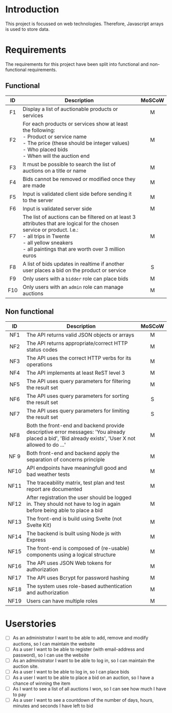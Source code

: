 # Introduction

This project is focussed on web technologies. Therefore, Javascript arrays is used to store data.

# Requirements

The requirements for this project have been split into functional and non-functional requirements.

## Functional

|  ID   | Description                                                                                                                                                                                                                          | MoSCoW  |
|:-----:|--------------------------------------------------------------------------------------------------------------------------------------------------------------------------------------------------------------------------------------|:-------:|
|  F1   | Display a list of auctionable products or services                                                                                                                                                                                   |    M    |
|  F2   | For each products or services show at least the following: <br> - Product or service name <br> - The price (these should be integer values) <br> - Who placed bids <br> - When will the auction end                                  | M |
| F3 | It must be possible to search the list of auctions on a title or name                                                                                                                                                                | M | 
| F4 | Bids cannot be removed or modified once they are made                                                                                                                                                                                | M |
| F5 | Input is validated client side before sending it to the server                                                                                                                                                                       | M |
| F6 | Input is validated server side                                                                                                                                                                                                       | M |
| F7 | The list of auctions can be filtered on at least 3 attributes that are logical for the chosen service or product. I.e.: <br> - all trips in Twente<br> - all yellow sneakers<br> - all paintings that are worth over 3 million euros | M |
| F8 | A list of bids updates in realtime if another user places a bid on the product or service                                                                                                                                            | S |
| F9 | Only users with a `bidder` role can place bids | M |
| F10 | Only users with an `admin` role can manage auctions | M |

## Non functional

|  ID  | Description                                                                                                                                       | MoSCoW  |
|:----:|---------------------------------------------------------------------------------------------------------------------------------------------------| :---: |
| NF1  | The API returns valid JSON objects or arrays                                                                                                      | M |
| NF2  | The API returns appropriate/correct HTTP status codes                                   | M |
| NF3  | The API uses the correct HTTP verbs for its operations                                                                                            | M |
| NF4  | The API implements at least ReST level 3                                                                                                          | M |
| NF5  | The API uses query parameters for filtering the result set                                                                                        | M |
| NF6  | The API uses query parameters for sorting the result set                                                                                          | S |
| NF7  | The API uses query parameters for limiting the result set                                                                                         | S |
| NF8  | Both the front-end and backend provide descriptive error messages: 'You already placed a bid', 'Bid already exists', 'User X not allowed to do ...' | M |
| NF 9 | Both front-end and backend apply the separation of concerns principle                                                                             | M |
| NF10 | API endpoints have meaningfull good and bad weather tests                                                                                         | M |
| NF11 | The traceability matrix, test plan and test report are documented                                                                                 | M |
| NF12 | After registration the user should be logged in. They should not have to log in again before being able to place a bid                            | M |
| NF13 | The front-end is build using Svelte (not Svelte Kit)                                                                                              | M |
| NF14 | The backend is built using Node js with Express                                                                                                   | M |
| NF15 | The front-end is composed of (re-usable) components using a logical structure                                                                     | M |
| NF16 | The API uses JSON Web tokens for authorization                                                                                                    | M |
| NF17 | The API uses Bcrypt for password hashing                                                                                                          | M |
| NF18 | The system uses role-based authentication and authorization                                                                                       | M | 
| NF19 | Users can have multiple roles                                                                                                                     | M |

# Userstories

- [ ] As an administrator I want to be able to add, remove and modify auctions, so I can maintain the website
- [ ] As a user I want to be able to register (with email-address and password), so I can use the website
- [ ] As an administrator I want to be able to log in, so I can maintain the auction site.
- [ ] As a user I want to be able to log in, so I can place bids
- [ ] As a user I want to be able to place a bid on an auction, so I have a chance of winning the item
- [ ] As I want to see a list of all auctions I won, so I can see how much I have to pay
- [ ] As a user I want to see a countdown of the number of days, hours, minutes and seconds I have left to bid